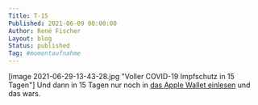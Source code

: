 ```yaml
---
Title: T-15
Published: 2021-06-09 00:00:00
Author: René Fischer
Layout: blog
Status: published
Tag: #momentaufnahme
---
```

[image 2021-06-29-13-43-28.jpg "Voller COVID-19 Impfschutz in 15 Tagen"]
Und dann in 15 Tagen nur noch in [das Apple Wallet einlesen](https://covidpass.marvinsextro.de/) und das wars.
